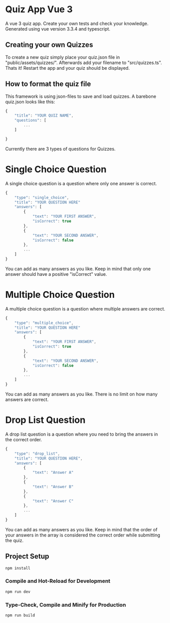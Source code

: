 # Quiz App Vue 3

A vue 3 quiz app. Create your own tests and check your knowledge.
Generated using vue version 3.3.4 and typescript.

## Creating your own Quizzes

To create a new quiz simply place your quiz.json file in "public/assets/quizzes/". 
Afterwards add your filename to "src/quizzes.ts".
Thats it! Restart the app and your quiz should be displayed.

## How to format the quiz file

This framework is using json-files to save and load quizzes.
A barebone quiz.json looks like this:

```js
{
    "title": "YOUR QUIZ NAME",
    "questions": [
        ...
    ]

}
```

Currently there are 3 types of questions for Quizzes.

# Single Choice Question
A single choice question is a question where only one answer is correct.

```js
{
    "type": "single_choice",
    "title": "YOUR QUESTION HERE"
    "answers": [
        {
            "text": "YOUR FIRST ANSWER",
            "isCorrect": true
        },
        {
            "text": "YOUR SECOND ANSWER",
            "isCorrect": false
        },
        ...
    ]
}
```

You can add as many answers as you like. Keep in mind that only one answer should have a positive "isCorrect" value.

# Multiple Choice Question
A multiple choice question is a question where multiple answers are correct.

```js
{
    "type": "multiple_choice",
    "title": "YOUR QUESTION HERE"
    "answers": [
        {
            "text": "YOUR FIRST ANSWER",
            "isCorrect": true
        },
        {
            "text": "YOUR SECOND ANSWER",
            "isCorrect": false
        },
        ...
    ]
}
```

You can add as many answers as you like.
There is no limit on how many answers are correct.

# Drop List Question
A drop list question is a question where you need to bring the answers in the correct order.

```js
{
    "type": "drop_list",
    "title": "YOUR QUESTION HERE",
    "answers": [
        {
            "text": "Answer A"
        },
        {
            "text": "Answer B"
        },
        {
            "text": "Answer C"
        },
        ...
    ]
}
```

You can add as many answers as you like. 
Keep in mind that the order of your answers in the array is considered the correct order while submitting the quiz.

## Project Setup

```sh
npm install
```

### Compile and Hot-Reload for Development

```sh
npm run dev
```

### Type-Check, Compile and Minify for Production

```sh
npm run build
```
